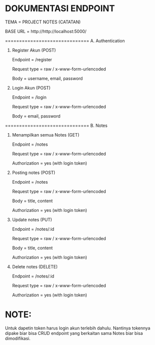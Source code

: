 # DOKUMENTASI ENDPOINT

TEMA = PROJECT NOTES (CATATAN)

BASE URL = http://http://localhost:5000/

==============================
A. Authentication

1. Register Akun (POST)
   
   Endpoint	= /register

   Request type	= raw / x-www-form-urlencoded

   Body		= username, email, password

3. Login Akun (POST)
   
   Endpoint	= /login
   
   Request type	= raw / x-www-form-urlencoded
   
   Body		= email, password


==============================
B. Notes

1. Menampilkan semua Notes (GET)
   
   Endpoint	= /notes
   
   Request type	= raw / x-www-form-urlencoded
   
   Authorization 	= yes (with login token)


3. Posting notes (POST)
   
   Endpoint	= /notes
   
   Request type	= raw / x-www-form-urlencoded
   
   Body		= title, content
   
   Authorization 	= yes (with login token)


5. Update notes (PUT)

   Endpoint	= /notes/:id
   
   Request type	= raw / x-www-form-urlencoded
   
   Body		= title, content
   
   Authorization 	= yes (with login token)


7. Delete notes (DELETE)

   Endpoint	= /notes/:id
   
   Request type	= raw / x-www-form-urlencoded
   
   Authorization 	= yes (with login token)



# NOTE:
Untuk dapetin token harus login akun terlebih dahulu. Nantinya tokennya dipake biar bisa CRUD endpoint yang berkaitan sama Notes biar bisa dimodifikasi.
